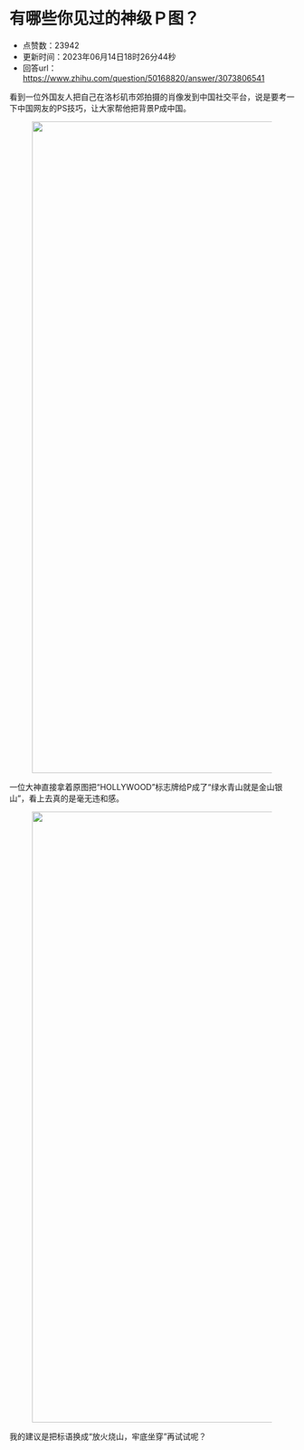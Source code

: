 # 有哪些你见过的神级Ｐ图？
- 点赞数：23942
- 更新时间：2023年06月14日18时26分44秒
- 回答url：https://www.zhihu.com/question/50168820/answer/3073806541
<body>
 <p data-pid="Gml_NJ8m">看到一位外国友人把自己在洛杉矶市郊拍摄的肖像发到中国社交平台，说是要考一下中国网友的PS技巧，让大家帮他把背景P成中国。</p>
 <figure data-size="normal">
  <img src="https://pic1.zhimg.com/50/v2-d09c2934f826629d2f6b0985dd28754d_720w.jpg?source=1940ef5c" data-rawwidth="1152" data-rawheight="2036" data-size="normal" data-original-token="v2-0e0c911f0b2869017c30d2d4d7e1b9a6" data-default-watermark-src="https://picx.zhimg.com/50/v2-92049f8018843ae7bda2826a5c867621_720w.jpg?source=1940ef5c" class="origin_image zh-lightbox-thumb" width="1152" data-original="https://picx.zhimg.com/v2-d09c2934f826629d2f6b0985dd28754d_r.jpg?source=1940ef5c">
 </figure>
 <p data-pid="_MKGalgE">一位大神直接拿着原图把“HOLLYWOOD”标志牌给P成了“绿水青山就是金山银山”，看上去真的是毫无违和感。</p>
 <figure data-size="normal">
  <img src="https://picx.zhimg.com/50/v2-1e088a0c6333e59a4aad4ef0e5896dab_720w.jpg?source=1940ef5c" data-rawwidth="1080" data-rawheight="1437" data-size="normal" data-original-token="v2-494f58a02200b6dfb467d558368fe316" data-default-watermark-src="https://picx.zhimg.com/50/v2-7765a1dbce031df03ca6f2b5371a346a_720w.jpg?source=1940ef5c" class="origin_image zh-lightbox-thumb" width="1080" data-original="https://pica.zhimg.com/v2-1e088a0c6333e59a4aad4ef0e5896dab_r.jpg?source=1940ef5c">
 </figure>
 <p data-pid="JtH1DZYB">我的建议是把标语换成“放火烧山，牢底坐穿”再试试呢？</p>
</body>
